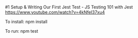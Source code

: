 #1 Setup & Writing Our First Jest Test - JS Testing 101 with Jest
https://www.youtube.com/watch?v=4kNfeI37xu4

To install:
npm install

To run:
npm test